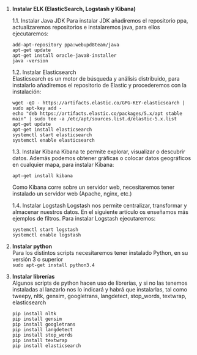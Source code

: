 1. **Instalar ELK (ElasticSearch, Logstash y Kibana)**

    1.1. Instalar Java JDK
    Para instalar JDK añadiremos el repositorio ppa, actualizaremos repositorios e instalaremos java, para ellos ejecutaremos:  

    ```
    add-apt-repository ppa:webupd8team/java  
    apt-get update  
    apt-get install oracle-java8-installer  
    java -version
    ```

    1.2. Instalar Elasticsearch  
    Elasticsearch es un motor de búsqueda y análisis distribuido, para instalarlo añadiremos el repositorio de Elastic y procederemos con la instalación:
    
     ```
     wget -qO - https://artifacts.elastic.co/GPG-KEY-elasticsearch | sudo apt-key add -  
     echo "deb https://artifacts.elastic.co/packages/5.x/apt stable main" | sudo tee -a /etc/apt/sources.list.d/elastic-5.x.list  
     apt-get update  
     apt-get install elasticsearch     
     systemctl start elasticsearch  
     systemctl enable elasticsearch 
     ``` 

    1.3. Instalar Kibana
    Kibana te permite explorar, visualizar o descubrir datos. Además podemos obtener gráficas o colocar datos geográficos en cualquier mapa, para instalar Kibana:
    ```    
    apt-get install kibana  
    ```

    Como Kibana corre sobre un servidor web, necesitaremos tener instalado un servidor web (Apache, nginx, etc.)

    1.4. Instalar Logstash
    Logstash nos permite centralizar, transformar y almacenar nuestros datos. En el siguiente artículo os enseñamos más ejemplos de filtros. Para instalar Logstash ejecutaremos:  

    ```apt-get install logstash  
    systemctl start logstash  
    systemctl enable logstash  
    ```

2. **Instalar python**  
Para los distintos scripts necesitaremos tener instalado Python, en su versión 3 o superior  
    ```sudo apt-get install python3.4```  

3. **Instalar librerías**  
Algunos scripts de python hacen uso de librerías, y si no las tenemos instaladas al lanzarlo nos lo indicará y habrá que instalarlas, tal como tweepy, nltk, gensim, googletrans, langdetect, stop_words, textwrap, elasticsearch  
    ```pip install tweepy  
    pip install nltk  
    pip install gensim  
    pip install googletrans  
    pip install langdetect  
    pip install stop_words  
    pip install textwrap  
    pip install elasticsearch
    ```

